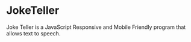 # JokeTeller
Joke Teller is a JavaScript Responsive and Mobile Friendly program that allows text to speech.
